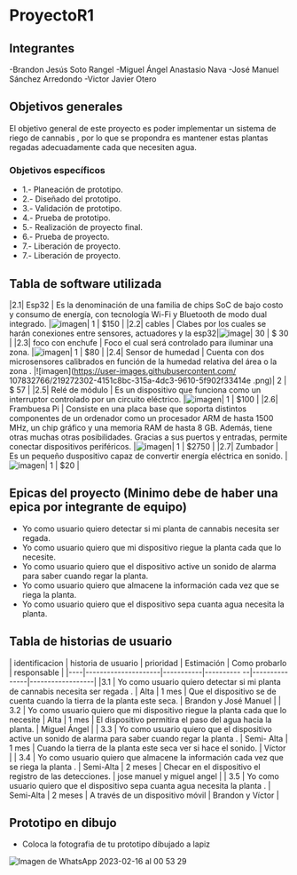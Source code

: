 # ProyectoR1
## Integrantes 
-Brandon Jesús Soto Rangel
-Miguel Ángel Anastasio Nava
-José Manuel Sánchez Arredondo
-Victor Javier Otero

## Objetivos generales 
El objetivo general de este proyecto es poder implementar un sistema de riego de cannabis , por lo que se propondra es mantener estas
plantas regadas adecuadamente cada que necesiten agua.
### Objetivos específicos 
- 1.- Planeación de prototipo.
- 2.- Diseñado del prototipo.
- 3.- Validación de prototipo.
- 4.- Prueba de prototipo.
- 5.- Realización de proyecto final.
- 6.- Prueba de proyecto.
- 7.- Liberación de proyecto.
- 7.- Liberación de proyecto. 

## Tabla de software utilizada 
|2.1| Esp32 | Es la denominación de una familia de chips SoC de bajo costo y consumo de energía, con tecnología Wi-Fi y Bluetooth de modo dual integrado. |![imagen](https://user-images.githubusercontent.com/106613839/217649811-9335a9c7-5a4c-4813-8f17-e03488f52967.png)| 1 | $150 |
|2.2| cables | Clabes por los cuales se harán conexiones entre sensores, actuadores y la esp32|![image](https://user-images.githubusercontent.com/106613839/217650692-88574d94-022c-44fe-a183-58dd5121c26a.png)| 30           | $ 30             |
|2.3| foco con enchufe | Foco el cual será controlado para iluminar una zona. |![imagen](https://user-images.githubusercontent.com/106613839/217650095-d221a148-1c63-45fc-8211-0f1e97fa8816.png)| 1 | $80 |
|2.4| Sensor de humedad | Cuenta con dos microsensores calibrados en función de la humedad relativa del área o la zona . |![imagen](https://user-images.githubusercontent.com/ 107832766/219272302-4151c8bc-315a-4dc3-9610-5f902f33414e .png)| 2    | $ 57            |
|2.5| Relé de módulo | Es un dispositivo que funciona como un interruptor controlado por un circuito eléctrico. |![imagen](https://user-images.githubusercontent.com/106613839/217650285-e2eb47d3-dd0d-417d-8b56-bc9ed793780a.png)| 1 | $100 |
|2.6| Frambuesa Pi | Consiste en una placa base que soporta distintos componentes de un ordenador como un procesador ARM de hasta 1500 MHz, un chip gráfico y una memoria RAM de hasta 8 GB. Además, tiene otras muchas otras posibilidades. Gracias a sus puertos y entradas, permite conectar dispositivos periféricos. |![imagen](https://user-images.githubusercontent.com/106613839/217650399-cdfdb686-4b04-4740-9ed4-f50115d25a98.png)| 1 | $2750 |
|2.7| Zumbador | Es un pequeño duspositivo capaz de convertir energía eléctrica en sonido. |![imagen](https://user-images.githubusercontent.com/106613839/217650467-74e67b77-a1b1-4a00-9268-57ff7921a149.png)| 1 | $20 |

## Epicas del proyecto (Minimo debe de haber una epica por integrante de equipo) 
- Yo como usuario quiero detectar si mi planta de cannabis necesita ser regada.
- Yo como usuario quiero que mi dispositivo riegue la planta cada que lo necesite.
- Yo como usuario quiero que el dispositivo active un sonido de alarma para saber cuando regar la planta.
- Yo como usuario quiero que almacene la información cada vez que se riega la planta.
- Yo como usuario quiero que el dispositivo sepa cuanta agua necesita la planta.
 
## Tabla de historias de usuario 
| identificacion | historia de usuario | prioridad | Estimación | Como probarlo | responsable |
|----|---------------------|-----------|---------- --|---------------|------------------|
|3.1 | Yo como usuario quiero detectar si mi planta de cannabis necesita ser regada . | Alta | 1 mes   | Que el dispositivo se de cuenta cuando la tierra de la planta este seca. | Brandon y José Manuel |
| 3.2 | Yo como usuario quiero que mi dispositivo riegue la planta cada que lo necesite | Alta | 1 mes | El dispositivo permitira el paso del agua hacia la planta. | Miguel Ángel |
| 3.3 | Yo como usuario quiero que el dispositivo active un sonido de alarma para saber cuando regar la planta . | Semi- Alta | 1 mes | Cuando la tierra de la planta este seca ver si hace el sonido. | Víctor |
| 3.4 | Yo como usuario quiero que almacene la información cada vez que se riega la planta . | Semi-Alta | 2 meses | Checar en el dispositivo el registro de las detecciones. | jose manuel y miguel angel |
| 3.5 | Yo como usuario quiero que el dispositivo sepa cuanta agua necesita la planta . | Semi-Alta | 2 meses | A través de un dispositivo móvil | Brandon y Víctor |

## Prototipo en dibujo 
- Coloca la fotografia de tu prototipo dibujado a lapiz

![ Imagen de WhatsApp 2023-02-16 al 00 53 29 ](https://user-images.githubusercontent.com/107832766/219290535-70bf23d2-de48-4e55-9166-8594278d453b.jpeg)
